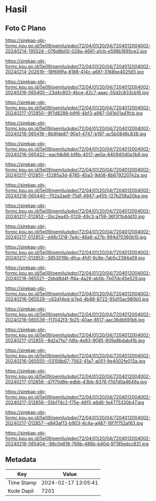 # Hasil

## Foto C Plano

https://sirekap-obj-formc.kpu.go.id/5e09/pemilu/pdpr/72/04/01/20/04/7204012004002-20240214-195524--076d8b00-028a-4681-a1cb-e598b1695ce2.jpg

https://sirekap-obj-formc.kpu.go.id/5e09/pemilu/pdpr/72/04/01/20/04/7204012004002-20240214-202619--18f699fa-8188-414c-a681-3168be402565.jpg

https://sirekap-obj-formc.kpu.go.id/5e09/pemilu/pdpr/72/04/01/20/04/7204012004002-20240216-065405--23d4c803-4bce-42c7-aaac-55d2c833cb16.jpg

https://sirekap-obj-formc.kpu.go.id/5e09/pemilu/pdpr/72/04/01/20/04/7204012004002-20240217-012850--9f7d8289-b9f6-4bf3-a987-041e01a41fcb.jpg

https://sirekap-obj-formc.kpu.go.id/5e09/pemilu/pdpr/72/04/01/20/04/7204012004002-20240216-065418--8b9fde87-90e1-4747-b197-ac5b0846c838.jpg

https://sirekap-obj-formc.kpu.go.id/5e09/pemilu/pdpr/72/04/01/20/04/7204012004002-20240216-065422--eacfdb88-bf6b-4017-ae0a-840940d0a3b8.jpg

https://sirekap-obj-formc.kpu.go.id/5e09/pemilu/pdpr/72/04/01/20/04/7204012004002-20240217-012851--f2285a3d-8785-40a3-9d08-8b6792207e2a.jpg

https://sirekap-obj-formc.kpu.go.id/5e09/pemilu/pdpr/72/04/01/20/04/7204012004002-20240216-065440--702a2aa9-75df-4947-a455-127b258a20ba.jpg

https://sirekap-obj-formc.kpu.go.id/5e09/pemilu/pdpr/72/04/01/20/04/7204012004002-20240217-012852--2bc2ea45-0129-49c3-a759-36f3f1b4dd10.jpg

https://sirekap-obj-formc.kpu.go.id/5e09/pemilu/pdpr/72/04/01/20/04/7204012004002-20240217-012853--d48c1218-7a4c-46a8-a27b-994d70360b10.jpg

https://sirekap-obj-formc.kpu.go.id/5e09/pemilu/pdpr/72/04/01/20/04/7204012004002-20240217-012853--3853019b-dfca-4fd1-9c8e-7ab5c2384a09.jpg

https://sirekap-obj-formc.kpu.go.id/5e09/pemilu/pdpr/72/04/01/20/04/7204012004002-20240216-065521--2bbd8d4f-ff4a-4a28-ab0b-7b07dc45e529.jpg

https://sirekap-obj-formc.kpu.go.id/5e09/pemilu/pdpr/72/04/01/20/04/7204012004002-20240216-065529--c62d14ed-b7ed-4b88-8722-95d15ac980b0.jpg

https://sirekap-obj-formc.kpu.go.id/5e09/pemilu/pdpr/72/04/01/20/04/7204012004002-20240216-065539--f17042f3-1b25-40ae-8517-aac36db691b6.jpg

https://sirekap-obj-formc.kpu.go.id/5e09/pemilu/pdpr/72/04/01/20/04/7204012004002-20240217-012855--8d2a7fa7-fdfa-4e83-9085-809a8bdab41b.jpg

https://sirekap-obj-formc.kpu.go.id/5e09/pemilu/pdpr/72/04/01/20/04/7204012004002-20240216-065555--03158b67-7562-41a7-a051-9e4002fe013a.jpg

https://sirekap-obj-formc.kpu.go.id/5e09/pemilu/pdpr/72/04/01/20/04/7204012004002-20240217-012856--d7f70d8e-edbb-43bb-8376-f7d7d0a4649a.jpg

https://sirekap-obj-formc.kpu.go.id/5e09/pemilu/pdpr/72/04/01/20/04/7204012004002-20240217-012856--55bf74c2-f75e-46f5-a6d6-1e4775330b47.jpg

https://sirekap-obj-formc.kpu.go.id/5e09/pemilu/pdpr/72/04/01/20/04/7204012004002-20240217-012857--e843af13-b903-4c4a-a487-16f7f752af83.jpg

https://sirekap-obj-formc.kpu.go.id/5e09/pemilu/pdpr/72/04/01/20/04/7204012004002-20240216-065404--98c0e818-768b-486b-b40d-97185edcc831.jpg


## Metadata

| Key        | Value               |
| ---------- | ------------------- |
| Time Stamp | 2024-02-17 13:05:41 |
| Kode Dapil | 7201                |



